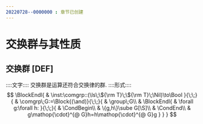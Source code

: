 ```yaml
---
20220728--0000000 : 章节已创建
---
```

# 交换群与其性质

## 交换群 [DEF]
::::文字::::
交换群是运算还符合交换律的群. 
::::形式::::
$$
\BlockEndl{
    & \inst:\comgrp::(\ls\;\${\rm T}\;\${\rm T}\;\Nil)\to\Bool
}{\;\;}{
    & \comgrp\;G:=\Block{(\and)}{\;\;}{
        & \group\;G\\
        & \BlockEndl{
            & \forall g:\forall h:
        }{\;\;}{
            & \CondBegin\\
            & \{g,h\}\sube G[\S]\\
            & \CondEnd\\
            & g\mathop{\cdot}^{@ G}h=h\mathop{\cdot}^{@ G}g
        }
    }
}
$$

